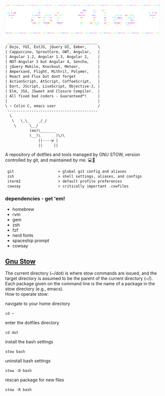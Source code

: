 ![Doftiles](./assets/logo.png)


```
 _________________________________________
/ Dojo, YUI, ExtJS, jQuery UI, Ember,     \
| Cappuccino, SproutCore, GWT, Angular,   |
| Angular 1.2, Angular 1.3, Angular 2,    |
| NOT-Angular 3 but Angular 4, Sencha,    |
| jQuery Mobile, Knockout, Meteor,        |
| Ampersand, Flight, Mithril, Polymer,    |
| React and Flux but dont forget          |
| ActionScript, AtScript, CoffeeScript,   |
| Dart, JScript, LiveScript, Objective-J, |
| Elm, JSX, JSweet and Closure Compiler.  |
| All fixed bad coders - Guaranteed™!     |
|                                         |
\ ~ Colin C, emacs user                	  /
 -----------------------------------------
  \
   \   \_\_    _/_/
    \      \__/
           (oo)\_______
           (__)\       )\/\
               ||----w |
               ||     ||
```

  
A repository of dotfiles and tools managed by GNU STOW, version controlled by git, and maintained by me. 💻💖



```
 git            		> global git config and aliases
 zsh           			> shell settings, aliases, and configs
 iterm2         		> default profile preferences
 cowsay					> critically important .cowfiles
```


### dependencies - get 'em! ###

- homebrew
- rvm
- gem
- zsh
- fzf
- nerd fonts
- spaceship prompt
- cowsay


[Gnu Stow](http://www.gnu.org/software/stow/manual/stow.html)
-------------------------------------------------------------
The current directory (~/dot) is where stow commands are issued, and the target directory is assumed to be the parent of the current directory (~/). Each package given on the command line is the name of a package in the stow directory (e.g., emacs).  
How to operate stow:

navigate to your home directory

`cd ~`

enter the dotfiles directory

`cd dot`

install the bash settings

`stow bash`

uninstall bash settings

`stow -D bash`

rescan package for new files

`stow -R bash`
